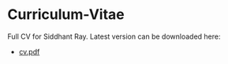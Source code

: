 # Curriculum-Vitae
Full CV for Siddhant Ray. Latest version can be downloaded here:
- [cv.pdf](https://github.com/Siddhant-Ray/Curriculum-Vitae/releases/latest/download/cv.pdf) 

